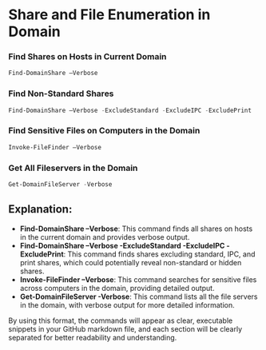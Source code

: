 # Share and File Enumeration in Domain

### Find Shares on Hosts in Current Domain
```powershell
Find-DomainShare –Verbose
```

### Find Non-Standard Shares
```powershell
Find-DomainShare –Verbose -ExcludeStandard -ExcludeIPC -ExcludePrint
```

### Find Sensitive Files on Computers in the Domain
```powershell
Invoke-FileFinder –Verbose
```

### Get All Fileservers in the Domain
```powershell
Get-DomainFileServer -Verbose
```

## Explanation:
- **Find-DomainShare –Verbose**: This command finds all shares on hosts in the current domain and provides verbose output.
- **Find-DomainShare –Verbose -ExcludeStandard -ExcludeIPC -ExcludePrint**: This command finds shares excluding standard, IPC, and print shares, which could potentially reveal non-standard or hidden shares.
- **Invoke-FileFinder –Verbose**: This command searches for sensitive files across computers in the domain, providing detailed output.
- **Get-DomainFileServer -Verbose**: This command lists all the file servers in the domain, with verbose output for more detailed information.

By using this format, the commands will appear as clear, executable snippets in your GitHub markdown file, and each section will be clearly separated for better readability and understanding.
```
